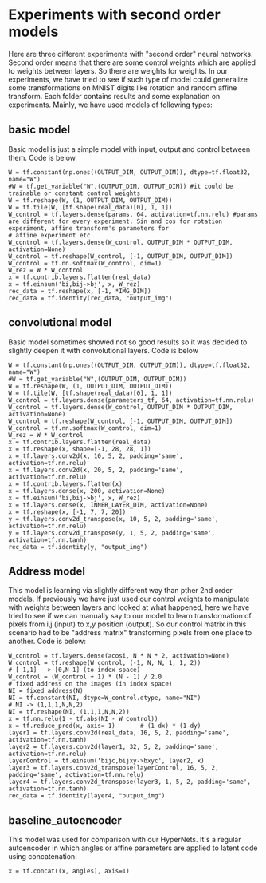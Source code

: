 # Experiments with second order models

Here are three different experiments with "second order" neural networks. Second order means that there are some control weights which are applied to weights between layers. So there are weights for weights. In our experiments, we have tried to see if such type of model could generalize some transformations on MNIST digits like rotation and random affine transform. Each folder contains results and some explanation on experiments. Mainly, we have used models of following types:

## basic model
Basic model is just a simple model with input, output and control between them. Code is below

	W = tf.constant(np.ones((OUTPUT_DIM, OUTPUT_DIM)), dtype=tf.float32, name="W")
	#W = tf.get_variable("W",(OUTPUT_DIM, OUTPUT_DIM)) #it could be trainable or constant control weights
    W = tf.reshape(W, (1, OUTPUT_DIM, OUTPUT_DIM))
    W = tf.tile(W, [tf.shape(real_data)[0], 1, 1])
    W_control = tf.layers.dense(params, 64, activation=tf.nn.relu) #params are different for every experiment. Sin and cos for rotation experiment, affine transform's parameters for 
	# affine experiment etc
    W_control = tf.layers.dense(W_control, OUTPUT_DIM * OUTPUT_DIM, activation=None)
    W_control = tf.reshape(W_control, [-1, OUTPUT_DIM, OUTPUT_DIM])
    W_control = tf.nn.softmax(W_control, dim=1)
    W_rez = W * W_control
    x = tf.contrib.layers.flatten(real_data)
    x = tf.einsum('bi,bij->bj', x, W_rez)
    rec_data = tf.reshape(x, [-1, *IMG_DIM])
	rec_data = tf.identity(rec_data, "output_img")

## convolutional model

Basic model sometimes showed not so good results so it was decided to slightly deepen it with convolutional layers. Code is below

	W = tf.constant(np.ones((OUTPUT_DIM, OUTPUT_DIM)), dtype=tf.float32, name="W")
	#W = tf.get_variable("W",(OUTPUT_DIM, OUTPUT_DIM))
    W = tf.reshape(W, (1, OUTPUT_DIM, OUTPUT_DIM))
    W = tf.tile(W, [tf.shape(real_data)[0], 1, 1])
    W_control = tf.layers.dense(parameters_tf, 64, activation=tf.nn.relu)
    W_control = tf.layers.dense(W_control, OUTPUT_DIM * OUTPUT_DIM, activation=None)
    W_control = tf.reshape(W_control, [-1, OUTPUT_DIM, OUTPUT_DIM])
    W_control = tf.nn.softmax(W_control, dim=1)
    W_rez = W * W_control
    x = tf.contrib.layers.flatten(real_data)
    x = tf.reshape(x, shape=[-1, 28, 28, 1])
    x = tf.layers.conv2d(x, 10, 5, 2, padding='same', activation=tf.nn.relu)
    x = tf.layers.conv2d(x, 20, 5, 2, padding='same', activation=tf.nn.relu)
    x = tf.contrib.layers.flatten(x)
    x = tf.layers.dense(x, 200, activation=None)
    x = tf.einsum('bi,bij->bj', x, W_rez)
    x = tf.layers.dense(x, INNER_LAYER_DIM, activation=None)
    x = tf.reshape(x, [-1, 7, 7, 20])
    y = tf.layers.conv2d_transpose(x, 10, 5, 2, padding='same', activation=tf.nn.relu)
    y = tf.layers.conv2d_transpose(y, 1, 5, 2, padding='same', activation=tf.nn.tanh)
    rec_data = tf.identity(y, "output_img")

## Address model

This model is learning via slightly different way than pther 2nd order models. If previously we have just used our control weights to manipulate with weights between layers and looked at what happened, here we have tried to see if we can manually say to our model to learn transformation of pixels from i,j (input) to x,y position (output). So our control matrix in this scenario had to be "address matrix" transforming pixels from one place to another. Code is below:

	W_control = tf.layers.dense(acosi, N * N * 2, activation=None)
    W_control = tf.reshape(W_control, (-1, N, N, 1, 1, 2))
    # [-1,1] - > [0,N-1] (to index space)                                                                                    
    W_control = (W_control + 1) * (N - 1) / 2.0
    # fixed address on the images (in index space)
    NI = fixed_address(N)
    NI = tf.constant(NI, dtype=W_control.dtype, name="NI")
    # NI -> (1,1,1,N,N,2)  
    NI = tf.reshape(NI, (1,1,1,N,N,2))
    x = tf.nn.relu(1 - tf.abs(NI - W_control))
    x = tf.reduce_prod(x, axis=-1)       # (1-dx) * (1-dy)
    layer1 = tf.layers.conv2d(real_data, 16, 5, 2, padding='same', activation=tf.nn.tanh)
    layer2 = tf.layers.conv2d(layer1, 32, 5, 2, padding='same', activation=tf.nn.relu)
    layerControl = tf.einsum('bijc,bijxy->bxyc', layer2, x)
    layer3 = tf.layers.conv2d_transpose(layerControl, 16, 5, 2, padding='same', activation=tf.nn.relu)
    layer4 = tf.layers.conv2d_transpose(layer3, 1, 5, 2, padding='same', activation=tf.nn.tanh)
    rec_data = tf.identity(layer4, "output_img")

## baseline_autoencoder

This model was used for comparison with our HyperNets. It's a regular autoencoder in which angles or affine parameters are applied to latent code using concatenation:

    x = tf.concat((x, angles), axis=1)

